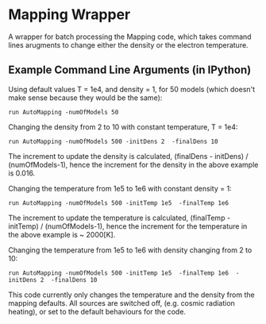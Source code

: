 # Mapping Wrapper

A wrapper for batch processing the Mapping code, which takes command lines arugments to change either the density or the electron temperature.

## Example Command Line Arguments (in IPython)

Using default values T = 1e4, and density = 1, for 50 models (which doesn't make sense because they would be the same):

```
run AutoMapping -numOfModels 50
```

Changing the density from 2 to 10 with constant temperature, T = 1e4:

```
run AutoMapping -numOfModels 500 -initDens 2  -finalDens 10
```

The increment to update the density is calculated, (finalDens - initDens) / (numOfModels-1), hence the increment for the density in the above example is 0.016.


Changing the temperature from 1e5 to 1e6 with constant density = 1:

```
run AutoMapping -numOfModels 500 -initTemp 1e5  -finalTemp 1e6
```

The increment to update the temperature is calculated, (finalTemp - initTemp) / (numOfModels-1), hence the increment for the temperature in the above example is ~ 2000[K].

Changing the temperature from 1e5 to 1e6 with density changing from 2 to 10:

```
run AutoMapping -numOfModels 500 -initTemp 1e5  -finalTemp 1e6  -initDens 2  -finalDens 10
```



This code currently only changes the temperature and the density from the mapping defaults. All sources are switched off, (e.g. cosmic radiation heating), or set to the default behaviours for the code.
